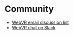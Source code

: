 # Community

* [WebVR email discussion list](https://mail.mozilla.org/listinfo/web-vr-discuss)
* [WebVR chat on Slack](https://chat.webvr.rocks/)
